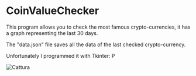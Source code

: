# CoinValueChecker
This program allows you to check the most famous crypto-currencies, it has a graph representing the last 30 days.

The "data.json" file saves all the data of the last checked crypto-currency.

Unfortunately I programmed it with Tkinter: P





![Cattura](https://user-images.githubusercontent.com/55066055/133646478-a3f68700-10a1-4baa-9232-22f1630cff98.JPG)
